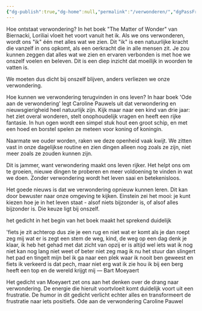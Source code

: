```yaml
---
{"dg-publish":true,"dg-home":null,"permalink":"/verwonderen/","dgPassFrontmatter":true}
---
```


Hoe ontstaat verwondering? In het boek "The Matter of Wonder" van Biernacki, Loriliai vloeit het voort vanuit het ik. Als we ons verwonderen, wordt ons "ik" één met alles wat we zien. Dit "ik" is een natuurlijke kracht die vanzelf in ons opkomt, als een oerkracht die in alle mensen zit. Je zou kunnen zeggen dat alles wat we zien en ervaren verbonden is met hoe we onszelf voelen en beleven. Dit is een diep inzicht dat moeilijk in woorden te vatten is.

We moeten dus dicht bij onszelf blijven, anders verliezen we onze verwondering.

Hoe kunnen we verwondering terugvinden in ons leven? In haar boek 'Ode aan de verwondering' legt Caroline Pauwels uit dat verwondering en nieuwsgierigheid heel natuurlijk zijn. Kijk maar naar een kind van drie jaar: het ziet overal wonderen, stelt onophoudelijk vragen en heeft een rijke fantasie. In hun ogen wordt een simpel stuk hout een groot schip, en met een hoed en borstel spelen ze meteen voor koning of koningin.

Naarmate we ouder worden, raken we deze openheid vaak kwijt. We zitten vast in onze dagelijkse routine en zien dingen alleen nog zoals ze zijn, niet meer zoals ze zouden kunnen zijn.

Dit is jammer, want verwondering maakt ons leven rijker. Het helpt ons om te groeien, nieuwe dingen te proberen en meer voldoening te vinden in wat we doen. Zonder verwondering wordt het leven saai en betekenisloos.

Het goede nieuws is dat we verwondering opnieuw kunnen leren. Dit kan door bewuster naar onze omgeving te kijken. Einstein zei het mooi: je kunt kiezen hoe je in het leven staat - alsof niets bijzonder is, of alsof alles bijzonder is. Die keuze ligt bij onszelf.

het gedicht in het begin van het boek maakt het sprekend duidelijk

'fiets je zit achterop dus zie je een rug en niet wat er komt als je dan roept zeg mij wat er is zegt een stem de weg, kind, de weg op een dag denk je klaar, ik heb het gehad met dat zicht van opzij er is altijd wel iets wat ik nog niet kan nog lang niet weet of beter niet zeg mag ik nu het stuur dan slingert het pad en tingelt mijn bel ik ga naar een plek waar ik nooit ben geweest en fiets ik verkeerd is dat pech, maar niet erg wat ik zie hou ik bij een berg heeft een top en de wereld krijgt mij — Bart Moeyaert

Het gedicht van Moeyaert zet ons aan het denken over de drang naar verwondering. De energie die hieruit voortvloeit komt duidelijk voort uit een frustratie. De humor in dit gedicht verlicht echter alles en transformeert de frustratie naar iets positiefs. Ode aan de verwondering Caroline Pauwel
